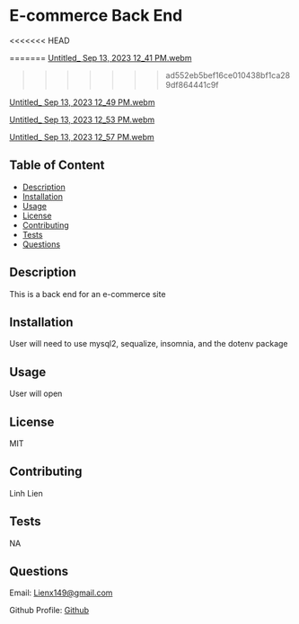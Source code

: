# E-commerce Back End 
<<<<<<< HEAD

=======
[Untitled_ Sep 13, 2023 12_41 PM.webm](https://github.com/liex149/e-commerce-back-end/assets/132797792/aa0c1b8f-9a0c-4dc6-83fb-8e1dcdc3c26e)
>>>>>>> ad552eb5bef16ce010438bf1ca289df864441c9f

[Untitled_ Sep 13, 2023 12_49 PM.webm](https://github.com/liex149/e-commerce-back-end/assets/132797792/e1ea93aa-da3c-48d6-b8dd-a54af8ad7e87)

[Untitled_ Sep 13, 2023 12_53 PM.webm](https://github.com/liex149/e-commerce-back-end/assets/132797792/5540552b-b0b4-4db5-805c-83ab3f03995e)

[Untitled_ Sep 13, 2023 12_57 PM.webm](https://github.com/liex149/e-commerce-back-end/assets/132797792/b794aac1-4e3b-44dc-91ba-caeb7a3d752a)

## Table of Content 

- [Description](#description)
- [Installation](#installation)
- [Usage](#usage)
- [License](#license)
- [Contributing](#contributing)
- [Tests](#tests)
- [Questions](#questions)

## Description 
This is a back end for an e-commerce site 

## Installation 
User will need to use mysql2, sequalize, insomnia, and the dotenv package

## Usage 
User will open 

## License 
MIT

## Contributing 
Linh Lien

## Tests 
NA

## Questions 
Email: Lienx149@gmail.com 

Github Profile: [Github](https://github.com/Liex149)
